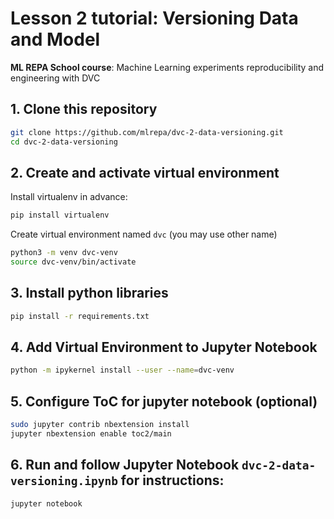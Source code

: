 # Lesson 2 tutorial: Versioning Data and Model 
**ML REPA School course**: Machine Learning experiments reproducibility and engineering with DVC

## 1. Clone this repository

```bash
git clone https://github.com/mlrepa/dvc-2-data-versioning.git
cd dvc-2-data-versioning
```

## 2. Create and activate virtual environment

Install virtualenv in advance: 

```bash
pip install virtualenv
```

Create virtual environment named `dvc` (you may use other name)
```bash
python3 -m venv dvc-venv
source dvc-venv/bin/activate
```

## 3. Install python libraries

```bash
pip install -r requirements.txt
```

    
## 4. Add Virtual Environment to Jupyter Notebook

```bash
python -m ipykernel install --user --name=dvc-venv
``` 

## 5. Configure ToC for jupyter notebook (optional)

```bash
sudo jupyter contrib nbextension install
jupyter nbextension enable toc2/main
```

## 6. Run and follow Jupyter Notebook `dvc-2-data-versioning.ipynb` for instructions:

```bash
jupyter notebook
```
